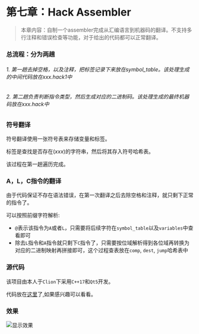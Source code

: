 # 第七章：Hack Assembler

> 本章内容：自制一个assembler完成从汇编语言到机器码的翻译。不支持多行注释和错误检查等功能，对于给出的代码都可以正常翻译。



### 总流程：分为两趟

###### 1. 第一趟去掉空格，以及注释，把标签记录下来放在symbol_table。该处理生成的中间代码放在xxx.hack1中

###### 2. 第二趟负责判断指令类型，然后生成对应的二进制码。该处理生成的最终机器码放在xxx.hack中







### 符号翻译

符号翻译使用一张符号表来存储变量和标签。

标签是查找是否存在$(xxx)$的字符串，然后将其存入符号哈希表。

该过程在第一趟遍历完成。



### A，L，C指令的翻译

由于代码保证不存在语法错误，在第一次翻译之后去除空格和注释，就只剩下正常的指令了。

可以按照前缀字符解析:

- `@`表示该指令为`A`或者`L`，只需要将后续字符在`symbol_table`以及`variables`中查看即可
- 除去`L`指令和`A`指令就只剩下`C`指令了，只需要按位域解析得到各位域再转换为对应的二进制映射再拼接即可，这个过程查表放在`comp`, `dest`, `jump`哈希表中

### 源代码

该项目由本人于`Clion`下采用`C++17`和`Qt5`开发。

代码放在[这里](https://github.com/coderhare/nand2tetris/tree/main/Documents/Code/Assembler_Dev)了,如果感兴趣可以看看。

### 效果

![显示效果](https://github.com/coderhare/nand2tetris/blob/main/Documents/%E6%BC%94%E7%A4%BA/Kapture%202021-10-18%20at%2014.00.41.gif)

